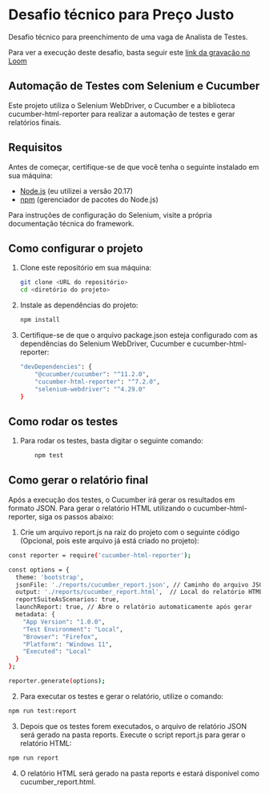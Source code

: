 # Desafio técnico para Preço Justo
Desafio técnico para preenchimento de uma vaga de Analista de Testes.

Para ver a execução deste desafio, basta seguir este [link da gravação no Loom](https://www.loom.com/share/98164b06cc7a48a782c7378625e2f1ad?sid=c44de110-53ab-4ae9-ab68-025a7e504629)

## Automação de Testes com Selenium e Cucumber

Este projeto utiliza o Selenium WebDriver, o Cucumber e a biblioteca cucumber-html-reporter para realizar a automação de testes e gerar relatórios finais.

## Requisitos

Antes de começar, certifique-se de que você tenha o seguinte instalado em sua máquina:

- [Node.js](https://nodejs.org/) (eu utilizei a versão 20.17)
- [npm](https://www.npmjs.com/) (gerenciador de pacotes do Node.js)

Para instruções de configuração do Selenium, visite a própria documentação técnica do framework.

## Como configurar o projeto

1. Clone este repositório em sua máquina:

   ```bash
   git clone <URL do repositório>
   cd <diretório do projeto>
   ```

2. Instale as dependências do projeto:

    ```bash
    npm install
    ```

3. Certifique-se de que o arquivo package.json esteja configurado com as dependências do Selenium WebDriver, Cucumber e cucumber-html-reporter:

    ```bash
    "devDependencies": {
        "@cucumber/cucumber": "^11.2.0",
        "cucumber-html-reporter": "^7.2.0",
        "selenium-webdriver": "^4.29.0"
    }
    ```

## Como rodar os testes

1. Para rodar os testes, basta digitar o seguinte comando:

    ```bash
        npm test
    ```

## Como gerar o relatório final

Após a execução dos testes, o Cucumber irá gerar os resultados em formato JSON. Para gerar o relatório HTML utilizando o cucumber-html-reporter, siga os passos abaixo:

1. Crie um arquivo report.js na raiz do projeto com o seguinte código (Opcional, pois este arquivo já está criado no projeto):

```bash
const reporter = require('cucumber-html-reporter');

const options = {
  theme: 'bootstrap',
  jsonFile: './reports/cucumber_report.json', // Caminho do arquivo JSON gerado
  output: './reports/cucumber_report.html',  // Local do relatório HTML final
  reportSuiteAsScenarios: true,
  launchReport: true, // Abre o relatório automaticamente após gerar
  metadata: {
    "App Version": "1.0.0",
    "Test Environment": "Local",
    "Browser": "Firefox",
    "Platform": "Windows 11",
    "Executed": "Local"
  }
};

reporter.generate(options);
```

2. Para executar os testes e gerar o relatório, utilize o comando:

```bash
npm run test:report
```

3. Depois que os testes forem executados, o arquivo de relatório JSON será gerado na pasta reports. Execute o script report.js para gerar o relatório HTML:

```bash
npm run report
```

4. O relatório HTML será gerado na pasta reports e estará disponível como cucumber_report.html.
